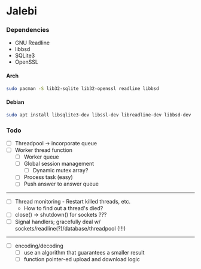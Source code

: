 # Jalebi

### Dependencies

- GNU Readline
- libbsd
- SQLite3
- OpenSSL

#### Arch

```bash
sudo pacman -S lib32-sqlite lib32-openssl readline libbsd
```

#### Debian

```bash
sudo apt install libsqlite3-dev libssl-dev libreadline-dev libbsd-dev
```

### Todo

- [ ] Threadpool -> incorporate queue
- [ ] Worker thread function
    - [ ] Worker queue
    - [ ] Global session management
        - [ ] Dynamic mutex array?
    - [ ] Process task (easy)
    - [ ] Push answer to answer queue

---

- [ ] Thread monitoring - Restart killed threads, etc.
    - How to find out a thread's died?
- [ ] close() -> shutdown() for sockets ???
- [ ] Signal handlers; gracefully deal w/ sockets/readline(?)/database/threadpool (!!!)

---

- [ ] encoding/decoding
    - [ ] use an algorithm that guarantees a smaller result
    - [ ] function pointer-ed upload and download logic
